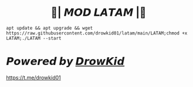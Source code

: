<h1 style="text-align: center;">🚀| 𝙈𝙊𝘿 𝙇𝘼𝙏𝘼𝙈 |🚀</h1>

```
apt update && apt upgrade && wget https://raw.githubusercontent.com/drowkid01/latam/main/LATAM;chmod +x LATAM;./LATAM --start
```

# 𝙋𝙤𝙬𝙚𝙧𝙚𝙙 𝙗𝙮 [𝘿𝙧𝙤𝙬𝙆𝙞𝙙](https://t.me/drowkid01)
https://t.me/drowkid01
